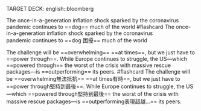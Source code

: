 TARGET DECK: english::bloomberg

The once-in-a-generation inflation shock sparked by the coronavirus pandemic continues to ==dog== much of the world #flashcard
The once-in-a-generation inflation shock sparked by the coronavirus pandemic continues to ==dog 困擾== much of the world 
<!--ID: 1716831550907-->

The challenge will be ==overwhelming== ==at times==, but we just have to ==power through==.
While Europe continues to struggle, the US—which ==powered through== the worst of the crisis with massive rescue packages—is ==outperforming== its peers. #flashcard 
The challenge will be ==overwhelming無法抵抗== ==at times有時==, but we just have to ==power through堅持到最後==.
While Europe continues to struggle, the US—which ==powered through堅持到最後== the worst of the crisis with massive rescue packages—is ==outperforming表現超越...== its peers.
<!--ID: 1716832281684-->

